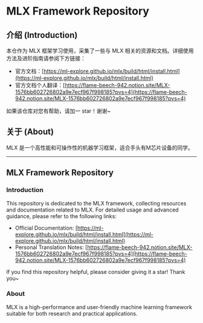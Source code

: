 # MLX Framework Repository

## 介绍 (Introduction)
本仓作为 MLX 框架学习使用，采集了一些与 MLX 相关的资源和文档。详细使用方法及进阶指南请参阅下方链接：

- 官方文档：[https://ml-explore.github.io/mlx/build/html/install.html](https://ml-explore.github.io/mlx/build/html/install.html)
- 官方文档个人翻译：[https://flame-beech-942.notion.site/MLX-1576bb602726802a9e7ecf967f998185?pvs=4](https://flame-beech-942.notion.site/MLX-1576bb602726802a9e7ecf967f998185?pvs=4)

如果该仓库对您有帮助，请加一 star！谢谢~

## 关于 (About)
MLX 是一个高性能和可操作性的机器学习框架，适合手头有M芯片设备的同学。

---

## MLX Framework Repository

### Introduction
This repository is dedicated to the MLX framework, collecting resources and documentation related to MLX. For detailed usage and advanced guidance, please refer to the following links:

- Official Documentation: [https://ml-explore.github.io/mlx/build/html/install.html](https://ml-explore.github.io/mlx/build/html/install.html)
- Personal Translation Notes: [https://flame-beech-942.notion.site/MLX-1576bb602726802a9e7ecf967f998185?pvs=4](https://flame-beech-942.notion.site/MLX-1576bb602726802a9e7ecf967f998185?pvs=4)

If you find this repository helpful, please consider giving it a star! Thank you~

### About
MLX is a high-performance and user-friendly machine learning framework suitable for both research and practical applications. 

